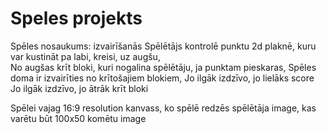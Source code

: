 # Speles projekts

Spēles nosaukums: izvairīšanās
Spēlētājs kontrolē punktu 2d plaknē, kuru var kustināt pa labi, kreisi, uz augšu,  
No augšas krīt bloki, kuri nogalina spēlētāju, ja punktam pieskaras,
Spēles doma ir izvairīties no krītošajiem blokiem,
Jo ilgāk izdzīvo, jo lielāks score
Jo ilgāk izdzīvo, jo ātrāk krīt bloki

Spēlei vajag
16:9 resolution kanvass, ko spēlē redzēs
spēlētāja image, kas varētu būt 100x50
komētu image 
